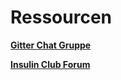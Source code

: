 # Ressourcen
**[Gitter Chat Gruppe](https://gitter.im/LadyViktoria/germanLOOP)**

**[Insulin Club Forum](http://www.insulinclub.de/)**